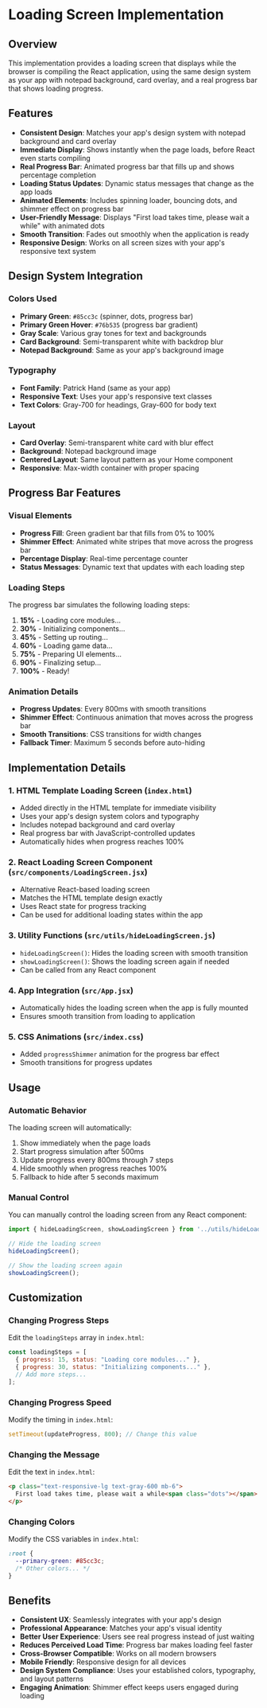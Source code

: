 # Loading Screen Implementation

## Overview
This implementation provides a loading screen that displays while the browser is compiling the React application, using the same design system as your app with notepad background, card overlay, and a real progress bar that shows loading progress.

## Features
- **Consistent Design**: Matches your app's design system with notepad background and card overlay
- **Immediate Display**: Shows instantly when the page loads, before React even starts compiling
- **Real Progress Bar**: Animated progress bar that fills up and shows percentage completion
- **Loading Status Updates**: Dynamic status messages that change as the app loads
- **Animated Elements**: Includes spinning loader, bouncing dots, and shimmer effect on progress bar
- **User-Friendly Message**: Displays "First load takes time, please wait a while" with animated dots
- **Smooth Transition**: Fades out smoothly when the application is ready
- **Responsive Design**: Works on all screen sizes with your app's responsive text system

## Design System Integration

### Colors Used
- **Primary Green**: `#85cc3c` (spinner, dots, progress bar)
- **Primary Green Hover**: `#76b535` (progress bar gradient)
- **Gray Scale**: Various gray tones for text and backgrounds
- **Card Background**: Semi-transparent white with backdrop blur
- **Notepad Background**: Same as your app's background image

### Typography
- **Font Family**: Patrick Hand (same as your app)
- **Responsive Text**: Uses your app's responsive text classes
- **Text Colors**: Gray-700 for headings, Gray-600 for body text

### Layout
- **Card Overlay**: Semi-transparent white card with blur effect
- **Background**: Notepad background image
- **Centered Layout**: Same layout pattern as your Home component
- **Responsive**: Max-width container with proper spacing

## Progress Bar Features

### Visual Elements
- **Progress Fill**: Green gradient bar that fills from 0% to 100%
- **Shimmer Effect**: Animated white stripes that move across the progress bar
- **Percentage Display**: Real-time percentage counter
- **Status Messages**: Dynamic text that updates with each loading step

### Loading Steps
The progress bar simulates the following loading steps:
1. **15%** - Loading core modules...
2. **30%** - Initializing components...
3. **45%** - Setting up routing...
4. **60%** - Loading game data...
5. **75%** - Preparing UI elements...
6. **90%** - Finalizing setup...
7. **100%** - Ready!

### Animation Details
- **Progress Updates**: Every 800ms with smooth transitions
- **Shimmer Effect**: Continuous animation that moves across the progress bar
- **Smooth Transitions**: CSS transitions for width changes
- **Fallback Timer**: Maximum 5 seconds before auto-hiding

## Implementation Details

### 1. HTML Template Loading Screen (`index.html`)
- Added directly in the HTML template for immediate visibility
- Uses your app's design system colors and typography
- Includes notepad background and card overlay
- Real progress bar with JavaScript-controlled updates
- Automatically hides when progress reaches 100%

### 2. React Loading Screen Component (`src/components/LoadingScreen.jsx`)
- Alternative React-based loading screen
- Matches the HTML template design exactly
- Uses React state for progress tracking
- Can be used for additional loading states within the app

### 3. Utility Functions (`src/utils/hideLoadingScreen.js`)
- `hideLoadingScreen()`: Hides the loading screen with smooth transition
- `showLoadingScreen()`: Shows the loading screen again if needed
- Can be called from any React component

### 4. App Integration (`src/App.jsx`)
- Automatically hides the loading screen when the app is fully mounted
- Ensures smooth transition from loading to application

### 5. CSS Animations (`src/index.css`)
- Added `progressShimmer` animation for the progress bar effect
- Smooth transitions for progress updates

## Usage

### Automatic Behavior
The loading screen will automatically:
1. Show immediately when the page loads
2. Start progress simulation after 500ms
3. Update progress every 800ms through 7 steps
4. Hide smoothly when progress reaches 100%
5. Fallback to hide after 5 seconds maximum

### Manual Control
You can manually control the loading screen from any React component:

```javascript
import { hideLoadingScreen, showLoadingScreen } from '../utils/hideLoadingScreen';

// Hide the loading screen
hideLoadingScreen();

// Show the loading screen again
showLoadingScreen();
```

## Customization

### Changing Progress Steps
Edit the `loadingSteps` array in `index.html`:
```javascript
const loadingSteps = [
  { progress: 15, status: "Loading core modules..." },
  { progress: 30, status: "Initializing components..." },
  // Add more steps...
];
```

### Changing Progress Speed
Modify the timing in `index.html`:
```javascript
setTimeout(updateProgress, 800); // Change this value
```

### Changing the Message
Edit the text in `index.html`:
```html
<p class="text-responsive-lg text-gray-600 mb-6">
  First load takes time, please wait a while<span class="dots"></span>
</p>
```

### Changing Colors
Modify the CSS variables in `index.html`:
```css
:root {
  --primary-green: #85cc3c;
  /* Other colors... */
}
```

## Benefits
- **Consistent UX**: Seamlessly integrates with your app's design
- **Professional Appearance**: Matches your app's visual identity
- **Better User Experience**: Users see real progress instead of just waiting
- **Reduces Perceived Load Time**: Progress bar makes loading feel faster
- **Cross-Browser Compatible**: Works on all modern browsers
- **Mobile Friendly**: Responsive design for all devices
- **Design System Compliance**: Uses your established colors, typography, and layout patterns
- **Engaging Animation**: Shimmer effect keeps users engaged during loading 
